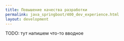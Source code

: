 ```yaml
---
title: Повышение качества разработки
permalink: java_springboot/400_dev_experience.html
layout: development
---
```


TODO: тут напишем что-то вводное

